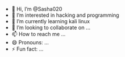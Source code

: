 - 👋 Hi, I’m @Sasha020
- 👀 I’m interested in hacking and programming
- 🌱 I’m currently learning kali linux
- 💞️ I’m looking to collaborate on ...
- 📫 How to reach me ...
- 😄 Pronouns: ...
- ⚡ Fun fact: ...

<!---
Sasha020/Sasha020 is a ✨ special ✨ repository because its `README.md` (this file) appears on your GitHub profile.
You can click the Preview link to take a look at your changes.
--->

